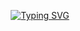 
<p align="center">
<a href="https://git.io/typing-svg"><img src="https://readme-typing-svg.demolab.com?font=Cooper+Black&duration=5007&pause=1000&color=08A045&random=false&width=435&lines=Hi+there,+I+am+Devindi+Peiris ;Undergraduate+at+University+at+Moratuwa;Front-end+Developer;Active+Learner;Tech+enthusiast" alt="Typing SVG" /></a>
</p>

<!--
**DevindiPeiris/DevindiPeiris** is a ✨ _special_ ✨ repository because its `README.md` (this file) appears on your GitHub profile.

Here are some ideas to get you started:

- 🔭 I’m currently working on ...
- 🌱 I’m currently learning ...
- 👯 I’m looking to collaborate on ...
- 🤔 I’m looking for help with ...
- 💬 Ask me about ...
- 📫 How to reach me: ...
- 😄 Pronouns: ...
- ⚡ Fun fact: ...
-->
